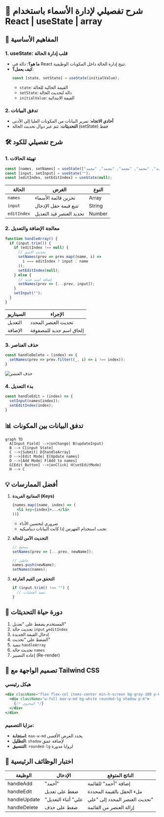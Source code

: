 # 🚀 شرح تفصيلي لإدارة الأسماء باستخدام React | useState | array

## 🌟 المفاهيم الأساسية

### 1. useState: قلب إدارة الحالة
- **ما هو؟**: دالة في React تتيح إدارة الحالة داخل المكونات الوظيفية.
- **كيف يعمل؟**:
  ```jsx
  const [state, setState] = useState(initialValue);
  ```
  - `state`: القيمة الحالية للحالة
  - `setState`: دالة لتحديث الحالة
  - `initialValue`: القيمة الابتدائية

### 2. تدفق البيانات
- **أحادي الاتجاه**: تمرير البيانات من المكونات العليا إلى الأدنى
- **التحديثات**: تتم عبر دوال تحديث الحالة (setState) فقط

## 🛠️ شرح تفصيلي للكود

### 1. تهيئة الحالات
```jsx
const [names, setNames] = useState(["محمد", "محمد", "محمد", "محمد", "محمد"]);
const [input, setInput] = useState("");
const [editIndex, setEditIndex] = useState(null);
```

| الحالة       | الغرض                           | النوع   |
|--------------|----------------------------------|---------|
| `names`      | تخزين قائمة الأسماء             | Array   |
| `input`      | تتبع قيمة حقل الإدخال           | String  |
| `editIndex`  | تحديد العنصر قيد التعديل        | Number  |

### 2. معالجة الإضافة والتعديل
```jsx
function handleArray() {
  if (input.trim()) {
    if (editIndex !== null) {
      // تحديث الاسم
      setNames(prev => prev.map((name, i) => 
        i === editIndex ? input : name
      ));
      setEditIndex(null);
    } else {
      // إضافة اسم جديد
      setNames(prev => [...prev, input]);
    }
    setInput("");
  }
}
```

| السيناريو     | الإجراء                      |
|---------------|------------------------------|
| التعديل       | تحديث العنصر المحدد         |
| الإضافة       | إلحاق اسم جديد للمصفوفة     |

### 3. حذف العناصر
```jsx
const handleDelete = (index) => {
  setNames(prev => prev.filter((_, i) => i !== index));
}
```

![حذف العنصر](https://via.placeholder.com/400x200?text=Filter+Method+Visualization)

### 4. بدء التعديل
```jsx
const handleEdit = (index) => {
  setInput(names[index]);
  setEditIndex(index);
}
```

## 📊 تدفق البيانات بين المكونات

```mermaid
graph TD
  A[Input Field] -->|onChange| B(updateInput)
  B --> C[input State]
  C -->|Submit| D{handleArray}
  D -->|Edit Mode| E[Update names]
  D -->|Add Mode| F[Add to names]
  G[Edit Button] -->|onClick| H(setEditMode)
  H --> C
```

## 💡 أفضل الممارسات

1. **المفاتيح الفريدة (Keys)**
   ```jsx
   {names.map((name, index) => (
     <li key={index}>...</li>
   ))}
   ```
   - ضروري لتحسين الأداء
   - تجنب استخدام الفهرس إذا كانت البيانات ديناميكية

2. **التحديث الآمن للحالة**
   ```jsx
   // صحيح
   setNames(prev => [...prev, newName]);
   
   // خاطئ
   names.push(newName);
   setNames(names);
   ```

3. **التحقق من القيم الفارغة**
   ```jsx
   if (input.trim() !== "") {
     // تنفيذ العمليات
   }
   ```

## 🔄 دورة حياة التحديثات

1. المستخدم يضغط على "تعديل"
2. تحديث حالة `input` و`editIndex`
3. إدخال القيمة الجديدة
4. الضغط على "تحديث"
5. تنفيذ `handleArray`
6. تحديث حالة `names`
7. إعادة التصيير (Re-render)

## 🎨 تصميم الواجهة مع Tailwind CSS

### هيكل رئيسي
```jsx
<div className="flex flex-col items-center min-h-screen bg-gray-100 p-6">
  <div className="w-full max-w-md bg-white rounded-lg shadow p-6">
    {/* المحتوى */}
  </div>
</div>
```

### مزايا التصميم:
- **استجابة**: `max-w-md` يحدد العرض الأقصى
- **التظليل**: `shadow` لإضافة عمق
- **التنسيق**: `rounded-lg` لزوايا مدورة

## 🧪 اختبار الوظائف الرئيسية

| الوظيفة       | الإدخال           | الناتج المتوقع                 |
|---------------|-------------------|---------------------------------|
| handleAdd     | "أحمد"            | إضافة "أحمد" للقائمة           |
| handleEdit    | ضغط على تعديل     | ملء الحقل بالقيمة المحددة      |
| handleUpdate  | "علي" أثناء التعديل | تحديث العنصر المحدد إلى "علي"  |
| handleDelete  | ضغط على حذف       | إزالة العنصر من القائمة        |

